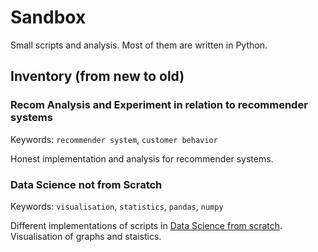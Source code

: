 # Sandbox

Small scripts and analysis. Most of them are written in Python.

## Inventory (from new to old)


### Recom Analysis and Experiment in relation to recommender systems

Keywords: `recommender system`, `customer behavior`

Honest implementation and analysis for recommender systems.

### Data Science not from Scratch

Keywords: `visualisation`, `statistics`, `pandas`, `numpy`

Different implementations of scripts in
[Data Science from scratch](http://shop.oreilly.com/product/0636920033400.do).
Visualisation of graphs and staistics.
 
 
